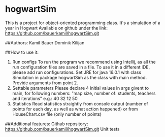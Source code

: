 # hogwartSim
This is a project for object-oriented programming class. It's a simulation of a year in Hogwart
Available on github under the link: https://github.com/bauerkamil/hogwartSim.git

##Authors:
Kamil Bauer
Dominik Kilijan

##How to use it:
1. Run configs
To run the program we recommend using Intellij, as all the run configuration files are saved in a file. To use it in a different IDE, please add run configurations. Set JRE for java 16.0.1 with class Simulation in package hogwartSim as the class with main method. Provide arguments from point 2.
2. Settable parameters
Please declare 4 initial values in args givent to main, for following numbers:
"map size, number of: students, teachers and iterations"
e.g.: 40 32 12 50
3. Statistics
Read statistics straightly from console output (number of points for each day, as well as what action happened) or from HouseChart.csv file (only number of points)

##Additional features:
Github repository: https://github.com/bauerkamil/hogwartSim.git
Unit tests
